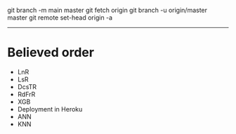 git branch -m main master
git fetch origin
git branch -u origin/master master
git remote set-head origin -a

<hr>

# Believed order
<ul>
<li> LnR </li>
<li> LsR </li>
<li> DcsTR </li>
<li> RdFrR </li>
<li> XGB </li>
<li> Deployment in Heroku </li>
<li> ANN </li>
<li> KNN </li>
</ul>
